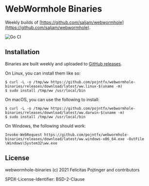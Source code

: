 # WebWormhole Binaries

Weekly builds of [https://github.com/saljam/webwormhole](https://github.com/saljam/webwormhole).

![Go CI](https://github.com/pojntfx/webwormhole-binaries/workflows/Go%20CI/badge.svg)

## Installation

Binaries are built weekly and uploaded to [GitHub releases](https://github.com/pojntfx/webwormhole-binaries/releases).

On Linux, you can install them like so:

```shell
$ curl -L -o /tmp/ww https://github.com/pojntfx/webwormhole-binaries/releases/download/latest/ww.linux-$(uname -m)
$ sudo install /tmp/ww /usr/local/bin
```

On macOS, you can use the following to install:

```shell
$ curl -L -o /tmp/ww https://github.com/pojntfx/webwormhole-binaries/releases/download/latest/ww.darwin-$(uname -m)
$ sudo install /tmp/ww /usr/local/bin
```

On Windows, the following should work:

```shell
Invoke-WebRequest https://github.com/pojntfx/webwormhole-binaries/releases/download/latest/ww.windows-x86_64.exe -OutFile \Windows\System32\ww.exe
```

## License

webwormhole-binaries (c) 2021 Felicitas Pojtinger and contributors

SPDX-License-Identifier: BSD-2-Clause
